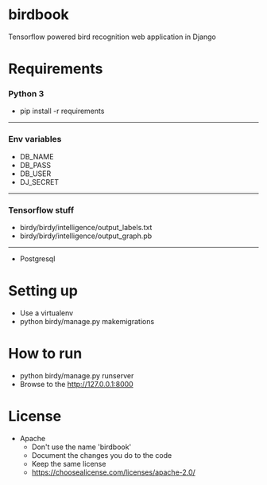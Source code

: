 # birdbook
Tensorflow powered bird recognition web application in Django

# Requirements

### Python 3

- pip install -r requirements
--------------------
### Env variables

- DB_NAME
- DB_PASS
- DB_USER
- DJ_SECRET
--------------------
### Tensorflow stuff

- birdy/birdy/intelligence/output_labels.txt
- birdy/birdy/intelligence/output_graph.pb
----------------------
- Postgresql

# Setting up

- Use a virtualenv
- python birdy/manage.py makemigrations

# How to run

- python birdy/manage.py runserver
- Browse to the http://127.0.0.1:8000

# License

- Apache
    - Don't use the name 'birdbook'
    - Document the changes you do to the code
    - Keep the same license
    - https://choosealicense.com/licenses/apache-2.0/